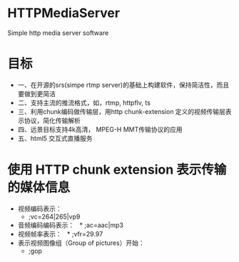 # HTTPMediaServer
Simple http media server software
# 目标

* 一、在开源的srs(simpe rtmp server)的基础上构建软件，保持简洁性，而且要做到更简洁
* 二、支持主流的推流格式，如，rtmp, httpflv, ts
* 三、利用chunk编码做传输层，用http chunk-extension 定义的视频传输层表示协议，简化传输解析
* 四、远景目标支持4k高清， MPEG-H MMT传输协议的应用 
* 五、html5 交互式直播服务
# 使用 HTTP chunk extension 表示传输的媒体信息
* 视频编码表示：
   * ;vc=264|265|vp9
* 音频编码编码表示：
   * ;ac=aac|mp3
* 视频帧率表示：
   * ;vfr=29.97
* 表示视频图像组（Group of pictures）开始：
   * ;gop
